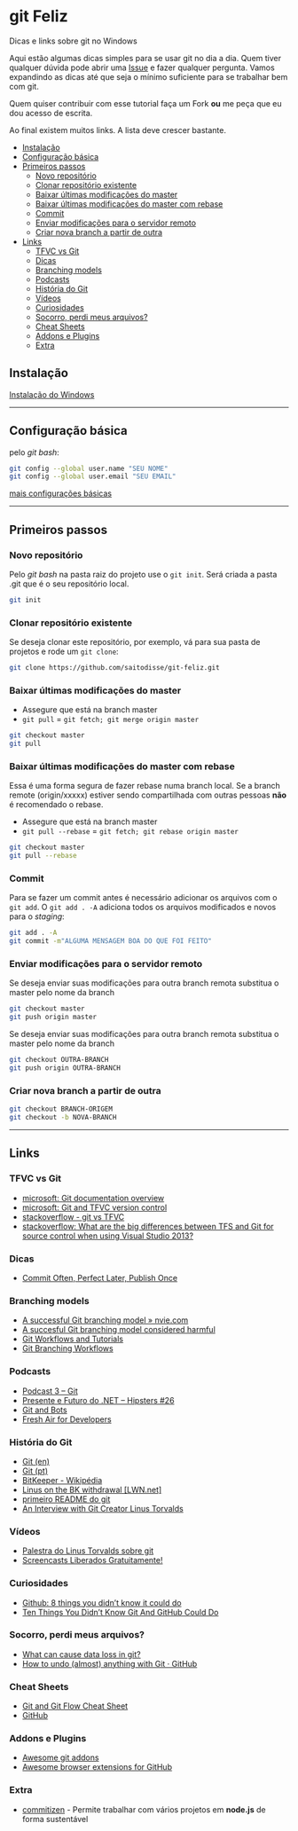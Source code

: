 # git Feliz

Dicas e links sobre git no Windows


Aqui estão algumas dicas simples para se usar git no dia a dia.
Quem tiver qualquer dúvida pode abrir uma [Issue](https://github.com/saitodisse/git-feliz/issues/new) e fazer qualquer pergunta. Vamos expandindo as dicas até que seja o mínimo suficiente para se trabalhar bem com git.


Quem quiser contribuir com esse tutorial faça um Fork **ou** me peça que eu dou acesso de escrita.


Ao final existem muitos links. A lista deve crescer bastante.


<!-- MarkdownTOC -->

- [Instalação](#instalação)
- [Configuração básica](#configuração-básica)
- [Primeiros passos](#primeiros-passos)
    - [Novo repositório](#novo-repositório)
    - [Clonar repositório existente](#clonar-repositório-existente)
    - [Baixar últimas modificações do master](#baixar-últimas-modificações-do-master)
    - [Baixar últimas modificações do master com rebase](#baixar-últimas-modificações-do-master-com-rebase)
    - [Commit](#commit)
    - [Enviar modificações para o servidor remoto](#enviar-modificações-para-o-servidor-remoto)
    - [Criar nova branch a partir de outra](#criar-nova-branch-a-partir-de-outra)
- [Links](#links)
    - [TFVC vs Git](#tfvc-vs-git)
    - [Dicas](#dicas)
    - [Branching models](#branching-models)
    - [Podcasts](#podcasts)
    - [História do Git](#história-do-git)
    - [Vídeos](#vídeos)
    - [Curiosidades](#curiosidades)
    - [Socorro, perdi meus arquivos?](#socorro-perdi-meus-arquivos)
    - [Cheat Sheets](#cheat-sheets)
    - [Addons e Plugins](#addons-e-plugins)
    - [Extra](#extra)

<!-- /MarkdownTOC -->

## Instalação

[Instalação do Windows](https://git-scm.com/downloads)

-----------

## Configuração básica

pelo _git bash_:

```sh
git config --global user.name "SEU NOME"
git config --global user.email "SEU EMAIL"
```

[mais configurações básicas](https://git-scm.com/book/en/v2/Getting-Started-First-Time-Git-Setup)

-----------

## Primeiros passos

### Novo repositório

Pelo _git bash_ na pasta raiz do projeto use o `git init`. Será criada a pasta .git que é o seu repositório local.

```sh
git init
```

### Clonar repositório existente

Se deseja clonar este repositório, por exemplo, vá para sua pasta de projetos e rode um `git clone`:

```sh
git clone https://github.com/saitodisse/git-feliz.git
```


### Baixar últimas modificações do master

* Assegure que está na branch master
* `git pull` = `git fetch; git merge origin master`

```sh
git checkout master
git pull
```


### Baixar últimas modificações do master com rebase

Essa é uma forma segura de fazer rebase numa branch local.
Se a branch remote (origin/xxxxx) estiver sendo compartilhada com outras pessoas **não** é recomendado o rebase.

* Assegure que está na branch master
* `git pull --rebase` = `git fetch; git rebase origin master`

```sh
git checkout master
git pull --rebase
```


### Commit

Para se fazer um commit antes é necessário adicionar os arquivos com o `git add`. O `git add . -A` adiciona todos os arquivos modificados e novos para o _staging_:

```sh
git add . -A
git commit -m"ALGUMA MENSAGEM BOA DO QUE FOI FEITO"
```


### Enviar modificações para o servidor remoto

Se deseja enviar suas modificações para outra branch remota substitua o master pelo nome da branch

```sh
git checkout master
git push origin master
```

Se deseja enviar suas modificações para outra branch remota substitua o master pelo nome da branch

```sh
git checkout OUTRA-BRANCH
git push origin OUTRA-BRANCH
```


### Criar nova branch a partir de outra

```sh
git checkout BRANCH-ORIGEM
git checkout -b NOVA-BRANCH
```


-----------

## Links

### TFVC vs Git

- [microsoft: Git documentation overview](https://visualstudio.com/pt-br/docs/git/overview)
- [microsoft: Git and TFVC version control](https://visualstudio.com/en-us/docs/tfvc/comparison-git-tfvc)
- [stackoverflow - git vs TFVC](http://stackoverflow.com/questions/33004650/should-we-use-git-or-tfvc-on-a-tfs-2015)
- [stackoverflow: What are the big differences between TFS and Git for source control when using Visual Studio 2013?](http://stackoverflow.com/questions/20107701/what-are-the-big-differences-between-tfs-and-git-for-source-control-when-using-v)

### Dicas

- [Commit Often, Perfect Later, Publish Once](https://sethrobertson.github.io/GitBestPractices)

### Branching models

- [A successful Git branching model » nvie.com](http://nvie.com/posts/a-successful-git-branching-model)
- [A succesful Git branching model considered harmful](https://barro.github.io/2016/02/a-succesful-git-branching-model-considered-harmful)
- [Git Workflows and Tutorials](https://atlassian.com/git/tutorials/comparing-workflows/centralized-workflow)
- [Git Branching Workflows](https://git-scm.com/book/en/v2/Git-Branching-Branching-Workflows)

### Podcasts

- [Podcast 3 – Git](https://blog.lambda3.com.br/2016/06/podcast-3-git)
- [Presente e Futuro do .NET – Hipsters #26](http://hipsters.tech/passado-e-futuro-do-net-hipsters-26)
- [Git and Bots](http://msdevshow.com/2016/11/git-and-bots-with-sarah-sexton)
- [Fresh Air for Developers](http://hanselminutes.com/359/git-support-within-visual-studio)

### História do Git

- [Git (en)](https://en.wikipedia.org/wiki/Git)
- [Git (pt)](https://pt.wikipedia.org/wiki/Git)
- [BitKeeper - Wikipédia](https://pt.wikipedia.org/wiki/BitKeeper)
- [Linus on the BK withdrawal [LWN.net]](https://lwn.net/Articles/130681)
- [primeiro README do git](https://github.com/git/git/blob/e83c5163316f89bfbde7d9ab23ca2e25604af290/README)
- [An Interview with Git Creator Linus Torvalds](https://linux.com/blog/10-years-git-interview-git-creator-linus-torvalds)

### Vídeos

- [Palestra do Linus Torvalds sobre git](https://youtube.com/watch?v=4XpnKHJAok8)
- [Screencasts Liberados Gratuitamente!](http://akitaonrails.com/2012/04/09/screencasts-liberados-gratuitamente)

### Curiosidades

- [Github: 8 things you didn’t know it could do](https://medium.com/@RecastAI/github-8-things-you-didn-t-know-it-could-do-af721f17737c)
- [Ten Things You Didn’t Know Git And GitHub Could Do](https://owenou.com/ten-things-you-didnt-know-git-and-github-could-do)

### Socorro, perdi meus arquivos?

- [What can cause data loss in git?](http://stackoverflow.com/questions/21048765/what-can-cause-data-loss-in-git)
- [How to undo (almost) anything with Git · GitHub](https://github.com/blog/2019-how-to-undo-almost-anything-with-git)

### Cheat Sheets

- [Git and Git Flow Cheat Sheet](https://github.com/arslanbilal/git-cheat-sheet)
- [GitHub](https://github.com/git-tips/tips)

### Addons e Plugins

- [Awesome git addons](https://github.com/stevemao/awesome-git-addons)
- [Awesome browser extensions for GitHub](https://github.com/stefanbuck/awesome-browser-extensions-for-github)

### Extra

- [commitizen](https://github.com/commitizen/cz-cli) - Permite trabalhar com vários projetos em **node.js** de forma sustentável
